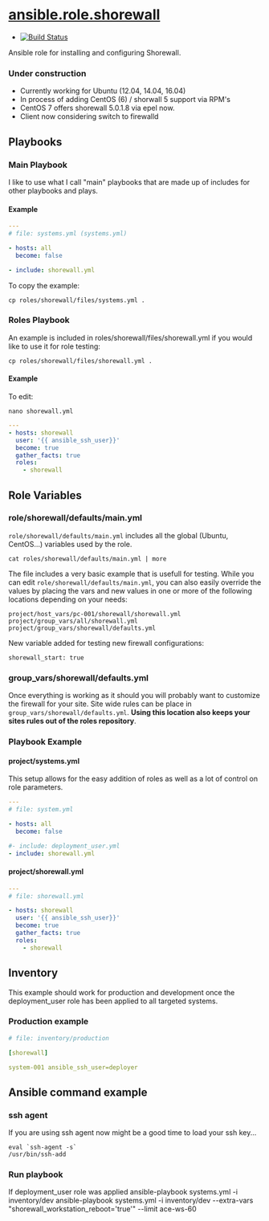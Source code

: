 
[ansible.role.shorewall](https://github.com/csteel/ansible-role-shorewall)
======================

* [](https://github.com/csteel/ansible-role-shorewall)
  [![Build Status](https://travis-ci.org/csteel/ansible-role-shorewall.svg?branch=master)](https://travis-ci.org/csteel/ansible-role-shorewall)

Ansible role for installing and configuring Shorewall.

### Under construction

* Currently working for Ubuntu (12.04, 14.04, 16.04) 
* In process of adding CentOS (6) / shorwall 5 support via RPM's
* CentOS 7 offers shorewall 5.0.1.8 via epel now.
* Client now considering switch to firewalld



Playbooks
---------

### Main Playbook

I like to use what I call "main" playbooks that are made up of includes for other playbooks and plays.

#### Example

```yaml
---
# file: systems.yml (systems.yml)

- hosts: all
  become: false

- include: shorewall.yml
```

To copy the example:

    cp roles/shorewall/files/systems.yml .

### Roles Playbook

An example is included in roles/shorewall/files/shorewall.yml if you would like to use it for role testing:

    cp roles/shorewall/files/shorewall.yml .

#### Example

To edit:

    nano shorewall.yml

```yaml
---
- hosts: shorewall
  user: '{{ ansible_ssh_user}}'
  become: true
  gather_facts: true
  roles:
    - shorewall
```


Role Variables
--------------

### role/shorewall/defaults/main.yml

`role/shorewall/defaults/main.yml` includes all the global (Ubuntu, CentOS...) variables used by the role.

    cat roles/shorewall/defaults/main.yml | more

The file includes a very basic example that is usefull for testing. While you can edit `role/shorewall/defaults/main.yml`, you can also easily override the values by placing the vars and new values in one or more of the following locations depending on your needs:

    project/host_vars/pc-001/shorewall/shorewall.yml
    project/group_vars/all/shorewall.yml
    project/group_vars/shorewall/defaults.yml

New variable added for testing new firewall configurations:

    shorewall_start: true

### group_vars/shorewall/defaults.yml

Once everything is working as it should you will probably want to customize the firewall for your site. Site wide rules can be place in `group_vars/shorewall/defaults.yml`. **Using this location also keeps your sites rules out of the roles repository**.

### Playbook Example

#### project/systems.yml

This setup allows for the easy addition of roles as well as a lot of control on role parameters.

```yaml
---
# file: system.yml           

- hosts: all
  become: false

#- include: deployment_user.yml
- include: shorewall.yml
```

#### project/shorewall.yml

```yaml
---
# file: shorewall.yml

- hosts: shorewall
  user: '{{ ansible_ssh_user}}'
  become: true
  gather_facts: true
  roles:
    - shorewall
```


Inventory
---------

This example should work for production and development once the deployment_user role has been applied to all targeted systems.

### Production example

```yaml
# file: inventory/production

[shorewall]

system-001 ansible_ssh_user=deployer
```
## Ansible command example

### ssh agent

If you are using ssh agent now might be a good time to load your ssh key...

    eval `ssh-agent -s`
    /usr/bin/ssh-add

### Run playbook

If deployment_user role was applied 
    ansible-playbook systems.yml -i inventory/dev
    ansible-playbook systems.yml -i inventory/dev --extra-vars "shorewall_workstation_reboot='true'" --limit ace-ws-60


